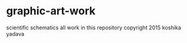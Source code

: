 # graphic-art-work
scientific schematics
all work in this repository
copyright 2015 koshika yadava


